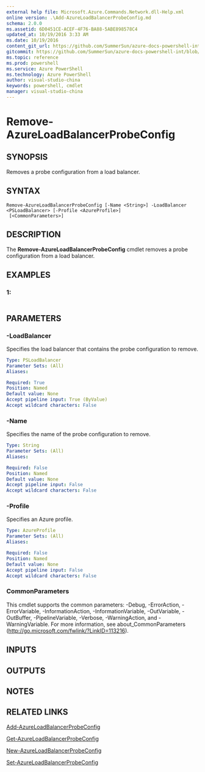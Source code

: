 ```yaml
---
external help file: Microsoft.Azure.Commands.Network.dll-Help.xml
online version: .\Add-AzureLoadBalancerProbeConfig.md
schema: 2.0.0
ms.assetid: 6D0451CE-ACEF-4F76-BA88-5ABE898578C4
updated_at: 10/19/2016 3:33 AM
ms.date: 10/19/2016
content_git_url: https://github.com/SummerSun/azure-docs-powershell-int/blob/master/azureps-cmdlets-docs/ResourceManager/AzureRM.Network/v0.9.8/Remove-AzureLoadBalancerProbeConfig.md
gitcommit: https://github.com/SummerSun/azure-docs-powershell-int/blob/c0d1e448da01261236e9ece01ca5c2a98effbf31/azureps-cmdlets-docs/ResourceManager/AzureRM.Network/v0.9.8/Remove-AzureLoadBalancerProbeConfig.md
ms.topic: reference
ms.prod: powershell
ms.service: Azure PowerShell
ms.technology: Azure PowerShell
author: visual-studio-china
keywords: powershell, cmdlet
manager: visual-studio-china
---
```


# Remove-AzureLoadBalancerProbeConfig

## SYNOPSIS
Removes a probe configuration from a load balancer.

## SYNTAX

```
Remove-AzureLoadBalancerProbeConfig [-Name <String>] -LoadBalancer <PSLoadBalancer> [-Profile <AzureProfile>]
 [<CommonParameters>]
```

## DESCRIPTION
The **Remove-AzureLoadBalancerProbeConfig** cmdlet removes a probe configuration from a load balancer.

## EXAMPLES

### 1:
```

```

## PARAMETERS

### -LoadBalancer
Specifies the load balancer that contains the probe configuration to remove.

```yaml
Type: PSLoadBalancer
Parameter Sets: (All)
Aliases: 

Required: True
Position: Named
Default value: None
Accept pipeline input: True (ByValue)
Accept wildcard characters: False
```

### -Name
Specifies the name of the probe configuration to remove.

```yaml
Type: String
Parameter Sets: (All)
Aliases: 

Required: False
Position: Named
Default value: None
Accept pipeline input: False
Accept wildcard characters: False
```

### -Profile
Specifies an Azure profile.

```yaml
Type: AzureProfile
Parameter Sets: (All)
Aliases: 

Required: False
Position: Named
Default value: None
Accept pipeline input: False
Accept wildcard characters: False
```

### CommonParameters
This cmdlet supports the common parameters: -Debug, -ErrorAction, -ErrorVariable, -InformationAction, -InformationVariable, -OutVariable, -OutBuffer, -PipelineVariable, -Verbose, -WarningAction, and -WarningVariable. For more information, see about_CommonParameters (http://go.microsoft.com/fwlink/?LinkID=113216).

## INPUTS

## OUTPUTS

## NOTES

## RELATED LINKS

[Add-AzureLoadBalancerProbeConfig](.\Add-AzureLoadBalancerProbeConfig.md)

[Get-AzureLoadBalancerProbeConfig](.\Get-AzureLoadBalancerProbeConfig.md)

[New-AzureLoadBalancerProbeConfig](.\New-AzureLoadBalancerProbeConfig.md)

[Set-AzureLoadBalancerProbeConfig](.\Set-AzureLoadBalancerProbeConfig.md)


